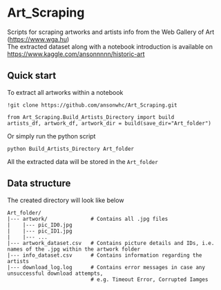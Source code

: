 # Art_Scraping
Scripts for scraping artworks and artists info from the Web Gallery of Art (https://www.wga.hu)  
The extracted dataset along with a notebook introduction is available on https://www.kaggle.com/ansonnnnn/historic-art


## Quick start
To extract all artworks within a notebook
```
!git clone https://github.com/ansonwhc/Art_Scraping.git

from Art_Scraping.Build_Artists_Directory import build
artists_df, artwork_df, artwork_dir = build(save_dir="Art_folder")
```

Or simply run the python script
```
python Build_Artists_Directory Art_folder
```
All the extracted data will be stored in the ```Art_folder```


## Data structure
The created directory will look like below
```
Art_folder/ 
|--- artwork/              # Contains all .jpg files
|    |--- pic_ID0.jpg
|    |--- pic_ID1.jpg
|    |--- ...
|--- artwork_dataset.csv   # Contains picture details and IDs, i.e. names of the .jpg within the artwork folder
|--- info_dataset.csv      # Contains information regarding the artists
|--- download_log.log      # Contains error messages in case any unsuccessful download attempts, 
                           # e.g. Timeout Error, Corrupted Iamges
```
